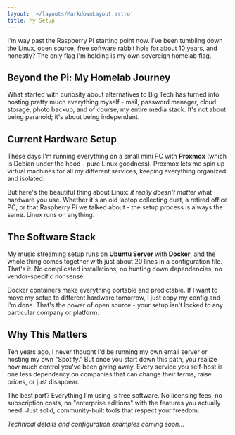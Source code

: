 ```yaml
---
layout: '~/layouts/MarkdownLayout.astro'
title: My Setup
---
```


I'm way past the Raspberry Pi starting point now. I've been tumbling down the Linux, open source, free software rabbit hole for about 10 years, and honestly? The only flag I'm holding is my own sovereign homelab flag.

## Beyond the Pi: My Homelab Journey

What started with curiosity about alternatives to Big Tech has turned into hosting pretty much everything myself - mail, password manager, cloud storage, photo backup, and of course, my entire media stack. It's not about being paranoid; it's about being independent.

## Current Hardware Setup

These days I'm running everything on a small mini PC with **Proxmox** (which is Debian under the hood - pure Linux goodness). Proxmox lets me spin up virtual machines for all my different services, keeping everything organized and isolated.

But here's the beautiful thing about Linux: *it really doesn't matter* what hardware you use. Whether it's an old laptop collecting dust, a retired office PC, or that Raspberry Pi we talked about - the setup process is always the same. Linux runs on anything.

## The Software Stack

My music streaming setup runs on **Ubuntu Server** with **Docker**, and the whole thing comes together with just about 20 lines in a configuration file. That's it. No complicated installations, no hunting down dependencies, no vendor-specific nonsense.

Docker containers make everything portable and predictable. If I want to move my setup to different hardware tomorrow, I just copy my config and I'm done. That's the power of open source - your setup isn't locked to any particular company or platform.

## Why This Matters

Ten years ago, I never thought I'd be running my own email server or hosting my own "Spotify." But once you start down this path, you realize how much control you've been giving away. Every service you self-host is one less dependency on companies that can change their terms, raise prices, or just disappear.

The best part? Everything I'm using is free software. No licensing fees, no subscription costs, no "enterprise editions" with the features you actually need. Just solid, community-built tools that respect your freedom.

*Technical details and configuration examples coming soon...*
